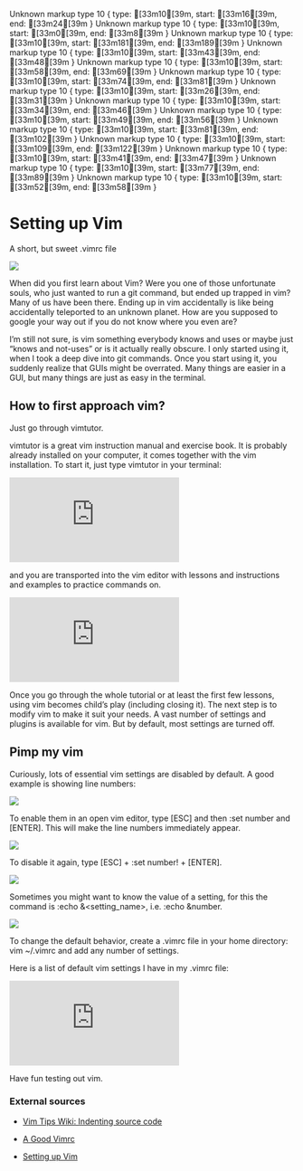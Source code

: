Unknown markup type 10 { type: [33m10[39m, start: [33m16[39m, end: [33m24[39m }
Unknown markup type 10 { type: [33m10[39m, start: [33m0[39m, end: [33m8[39m }
Unknown markup type 10 { type: [33m10[39m, start: [33m181[39m, end: [33m189[39m }
Unknown markup type 10 { type: [33m10[39m, start: [33m43[39m, end: [33m48[39m }
Unknown markup type 10 { type: [33m10[39m, start: [33m58[39m, end: [33m69[39m }
Unknown markup type 10 { type: [33m10[39m, start: [33m74[39m, end: [33m81[39m }
Unknown markup type 10 { type: [33m10[39m, start: [33m26[39m, end: [33m31[39m }
Unknown markup type 10 { type: [33m10[39m, start: [33m34[39m, end: [33m46[39m }
Unknown markup type 10 { type: [33m10[39m, start: [33m49[39m, end: [33m56[39m }
Unknown markup type 10 { type: [33m10[39m, start: [33m81[39m, end: [33m102[39m }
Unknown markup type 10 { type: [33m10[39m, start: [33m109[39m, end: [33m122[39m }
Unknown markup type 10 { type: [33m10[39m, start: [33m41[39m, end: [33m47[39m }
Unknown markup type 10 { type: [33m10[39m, start: [33m77[39m, end: [33m89[39m }
Unknown markup type 10 { type: [33m10[39m, start: [33m52[39m, end: [33m58[39m }

# Setting up Vim

A short, but sweet .vimrc file

![](https://cdn-images-1.medium.com/max/8000/1*Q-ff7kgorIzm9VJX0MuLTw.jpeg)

When did you first learn about Vim? Were you one of those unfortunate souls, who just wanted to run a git command, but ended up trapped in vim? Many of us have been there. Ending up in vim accidentally is like being accidentally teleported to an unknown planet. How are you supposed to google your way out if you do not know where you even are?

I’m still not sure, is vim something everybody knows and uses or maybe just “knows and not-uses” or is it actually really obscure. I only started using it, when I took a deep dive into git commands. Once you start using it, you suddenly realize that GUIs might be overrated. Many things are easier in a GUI, but many things are just as easy in the terminal.

## How to first approach vim?

Just go through vimtutor.

vimtutor is a great vim instruction manual and exercise book. It is probably already installed on your computer, it comes together with the vim installation. To start it, just type vimtutor in your terminal:

<iframe src="https://medium.com/media/cd17b838d4fbc97afc1790970fdfdb18" frameborder=0></iframe>

and you are transported into the vim editor with lessons and instructions and examples to practice commands on.

<iframe src="https://medium.com/media/a83700a411ec2435e51fad8ab108ec45" frameborder=0></iframe>

Once you go through the whole tutorial or at least the first few lessons, using vim becomes child’s play (including closing it). The next step is to modify vim to make it suit your needs. A vast number of settings and plugins is available for vim. But by default, most settings are turned off.

## Pimp my vim

Curiously, lots of essential vim settings are disabled by default. A good example is showing line numbers:

![](https://cdn-images-1.medium.com/max/3058/0*EPmn_-KztUimR_SX.png)

To enable them in an open vim editor, type [ESC] and then :set number and [ENTER]. This will make the line numbers immediately appear.

![](https://cdn-images-1.medium.com/max/2000/0*08uXUx9E1Flvrscu.png)

To disable it again, type [ESC] + :set number! + [ENTER].

![](https://cdn-images-1.medium.com/max/2000/0*okXORYL2a1gPdNZy.png)

Sometimes you might want to know the value of a setting, for this the command is :echo &<setting_name>, i.e. :echo &number.

![](https://cdn-images-1.medium.com/max/2000/0*6rxHRWBzfgQfDlBw.png)

To change the default behavior, create a .vimrc file in your home directory: vim ~/.vimrc and add any number of settings.

Here is a list of default vim settings I have in my .vimrc file:

<iframe src="https://medium.com/media/3828354f3d0bf100afcb650c728bbb38" frameborder=0></iframe>

Have fun testing out vim.

### External sources

* [Vim Tips Wiki: Indenting source code](https://vim.fandom.com/wiki/Indenting_source_code)

* [A Good Vimrc](https://dougblack.io/words/a-good-vimrc.html)

* [Setting up Vim](https://inesp.github.io/2019/10/20/vimrc.html)
